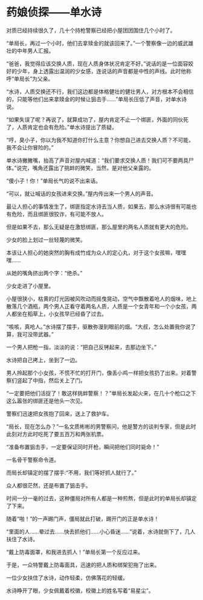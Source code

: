 # 药娘侦探——单水诗

对质已经持续很久了，几十个持枪警察已经把小屋团团围住几个小时了。

“单局长，再过一个小时，他们去拿赎金的就该回来了。”一个警察像一边的威武雄壮的中年男人汇报。

“爸爸，我觉得应该交换人质，现在人质身体状况肯定不好。”说话的是一位面容姣好的少年，身上透露出温润的少女感，连说话的声音都是中性的声线。此时他称呼“单局长”为父亲。

“水诗，人质交换还不行，我们这边都是体格健壮的健壮男人，对方根本不会相信的，只能等他们出来拿赎金的时候让狙击手……”单局长压低了声音，对单水诗说。

“如果失误了呢？再说了，就算成功了，屋内肯定不止一个绑匪，外面的同伙死了，人质肯定也会有危险。”单水诗提出了质疑。

“哼，臭小子，你以为我不知道你打什么主意？你想自己进去交换人质？不可能，我不会让你冒险的。”

单水诗撇撇嘴，抬高了声音对屋内喊道：“我们要求交换人质！我们可不要两具尸体。”说完，嘴角还露出了挑衅的微笑，当然，是对他父亲露的。

“傻小子！你！”单局长气的说不出来话。

“可以，就让喊话的女孩进来交换。”屋内传出来一个男人的声音。

最让人担心的事情发生了，绑匪指定水诗去当人质，如果去，那么水诗很有可能也有危险，而且绑匪很狡诈，有可能不放人。

但是如果不去，那么无疑是在激怒绑匪，那么屋里的两名人质就有更大的危险。

少女的脸上划过一丝轻蔑的微笑。

本该让人担心的她突然的胸有成竹成为众人的定心丸，对于这个女孩嘛，嘿嘿嘿……

从她的嘴角挤出两个字：“绝杀。”

少女走进了小屋里。

小屋很狭小，枯黄的灯光因被风吹动而摇曳晃动，空气中飘散着呛人的烟味，地上散落几个酒瓶，两个男人正看守着两名人质，人质是一个女青年和一个小女孩，两人都坐在稻草上，小女孩早已经昏了过去。

“咳咳，真呛人。”水诗摆了摆手，驱散弥漫到眼前的烟。“大叔，怎么处置我你说了算，我可没带武器。”

一个男人把枪一指，淡淡的说：“把自己反铐起来，去那边坐下。”

水诗把自己拷上，坐到了一边。

男人拎起那个小女孩，不慌不忙的打开门，像丢小鸡一样把女孩扔了出来。对着警察们竖起了中指，然后关上了门。

“一定要把他们活捉了！敢这样挑衅警察！？”单局长发起火来，在几十个枪口之下这么嚣张的绑匪还是他头一次见。

警察们迅速把女孩抱了回来，送上了救护车。

“局长，现在怎么办？”一名文质彬彬的男警察问，他是警方的谈判专家，但是此时此刻对方此时吃死了要五百万和两张机票。

“准备布置狙击手，一定要保证同时开枪，瞬间把他们同时毙命！”

一名骨干警察命令道。

而局长却镇定的摆了摆手:“不用，我们等好抓人就行了。”

众人都很茫然，还是布置了狙击手。

时间一分一毫的过去，这种僵局对所有人都是一种煎熬，但是此时的单局长却镇定了下来。

随着“啪！”的一声踢门声，僵局就此打破，踢开门的正是单水诗！

“里面的人……晕过去……快去抓他们……小心昏迷……”说着，水诗就倒下了，几人扶住了水诗。

“戴上防毒面罩，和我进去抓人！”单局长第一个反应过来。

于是，一众特警戴上防毒面具，迅速的把人质和绑架犯拖了出来。

一位少女扶住了水诗，动作轻柔，仿佛落花的轻缓。

水诗睁开了眼，少女佩戴着校徽，校徽上的姓名写着“易星尘”。